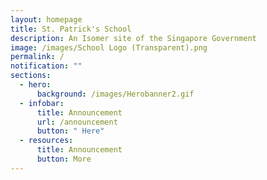 ```yaml
---
layout: homepage
title: St. Patrick's School
description: An Isomer site of the Singapore Government
image: /images/School Logo (Transparent).png
permalink: /
notification: ""
sections:
  - hero:
      background: /images/Herobanner2.gif
  - infobar:
      title: Announcement
      url: /announcement
      button: " Here"
  - resources:
      title: Announcement
      button: More
---
```

